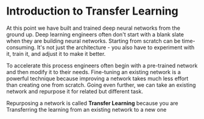 # Introduction to Transfer Learning

At this point we have built and trained deep neural networks from the ground up. Deep learning engineers often don't start with a blank slate when they are building neural networks. Starting from scratch can be time-consuming. It's not just the architecture - you also have to experiment with it, train it, and adjust it to make it better.

To accelerate this process engineers often begin with a pre-trained network and then modify it to their needs. Fine-tuning an existing network is a powerful technique because improving a network takes much less effort than creating one from scratch. Going even further, we can take an existing network and repurpose it for related but different task.

Repurposing a network is called **Transfer Learning** because you are Transferring the learning from an existing network to a new one

